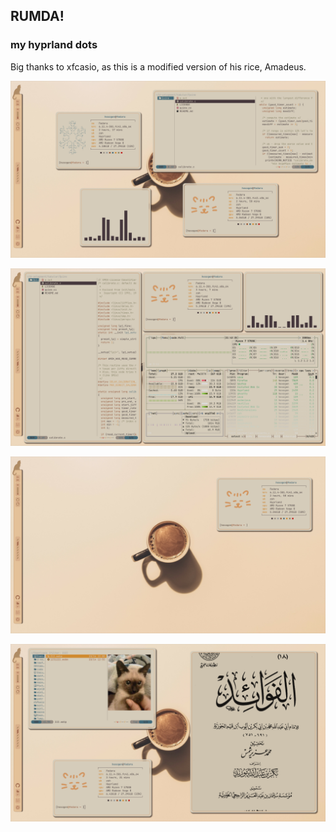 ## RUMDA!
### my hyprland dots
Big thanks to xfcasio, as this is a modified version of his rice, Amadeus.

![1](1.png)


![2](2.png)


![3](3.png)


![4](4.png)


